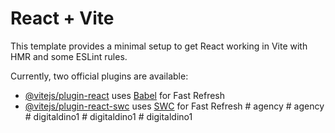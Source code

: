 # React + Vite

This template provides a minimal setup to get React working in Vite with HMR and some ESLint rules.

Currently, two official plugins are available:

- [@vitejs/plugin-react](https://github.com/vitejs/vite-plugin-react/blob/main/packages/plugin-react/README.md) uses [Babel](https://babeljs.io/) for Fast Refresh
- [@vitejs/plugin-react-swc](https://github.com/vitejs/vite-plugin-react-swc) uses [SWC](https://swc.rs/) for Fast Refresh
#   a g e n c y  
 #   a g e n c y  
 #   d i g i t a l d i n o 1  
 #   d i g i t a l d i n o 1  
 #   d i g i t a l d i n o 1  
 